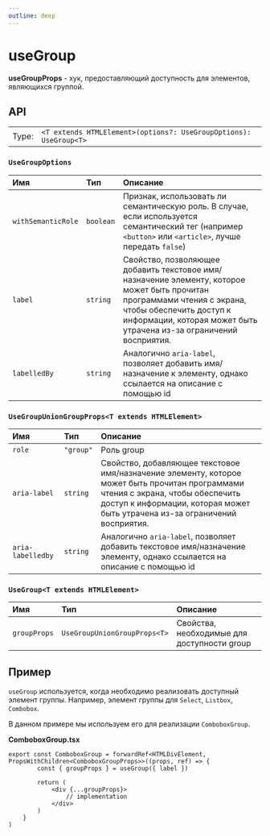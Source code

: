 ```yaml
---
outline: deep
---
```


# useGroup

**useGroupProps** - хук, предоставляющий доступность для элементов, являющихся группой.

## API

|       |                                                                    |
| ----: |:-------------------------------------------------------------------|
| Type: | `<T extends HTMLElement>(options?: UseGroupOptions): UseGroup<T>` |

### `UseGroupOptions`

| Имя               | Тип      | Описание    |
|:-------------------|:-----------|:-----------|
| `withSemanticRole`  | `boolean`   | Признак, использовать ли семантическую роль. В случае, если используется семантический тег (например `<button>` или `<article>`, лучше передать `false`)  | 
| `label`  | `string`   | Свойство, позволяющее добавить текстовое имя/назначение элементу, которое может быть прочитан программами чтения с экрана, чтобы обеспечить доступ к информации, которая может быть утрачена из-за ограничений восприятия.  | 
| `labelledBy`  | `string`   | Аналогично `aria-label`, позволяет добавить имя/назначение к элементу, однако ссылается на описание с помощью id  | 

### `UseGroupUnionGroupProps<T extends HTMLElement>`

| Имя               | Тип      | Описание    |
|:-------------------|:-----------|:-----------|
| `role`  | `"group"`   | Роль group  | 
| `aria-label`  | `string`   | Свойство, добавляющее текстовое имя/назначение элементу, которое может быть прочитан программами чтения с экрана, чтобы обеспечить доступ к информации, которая может быть утрачена из-за ограничений восприятия.  | 
| `aria-labelledby`  | `string`   | Аналогично `aria-label`, позволяет добавить текстовое имя/назначение элементу, однако ссылается на описание с помощью id  | 

### `UseGroup<T extends HTMLElement>`

| Имя               | Тип      | Описание    |
|:-------------------|:-----------|:-----------|
| `groupProps`  | `UseGroupUnionGroupProps<T>`   | Свойства, необходимые для доступности group  | 

## Пример

`useGroup` используется, когда необходимо реализовать доступный элемент группы. Например, элемент группы для `Select`, `Listbox`, `Combobox`.

В данном примере мы используем его для реализации `ComboboxGroup`.

**ComboboxGroup.tsx**

```tsx
export const ComboboxGroup = forwardRef<HTMLDivElement, PropsWithChildren<ComboboxGroupProps>>((props, ref) => {
        const { groupProps } = useGroup({ label })
    
        return (
            <div {...groupProps}>
                // implementation
            </div>
        )
    }
)
```
